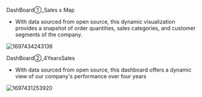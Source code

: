 DashBoard①_Sales x Map

- With data sourced from open source, this dynamic visualization provides a snapshot of order quantities, sales categories, and customer segments of the company.

![1697434243136](https://github.com/CHENCHENfafu/Tableau/assets/122192829/75879a0a-8234-4f82-b2a8-d186c87c38aa)


DashBoard②_4YearsSales

- With data sourced from open source, this dashboard offers a dynamic view of our company's performance over four years

![1697431253920](https://github.com/CHENCHENfafu/Tableau/assets/122192829/6dc15bdc-e9b0-4644-aaab-4f723d2e5f31)
